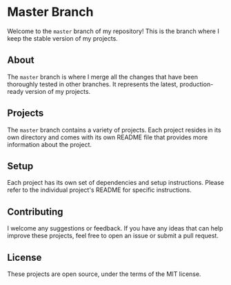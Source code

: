 # Master Branch

Welcome to the `master` branch of my repository! This is the branch where I keep the stable version of my projects.

## About

The `master` branch is where I merge all the changes that have been thoroughly tested in other branches. It represents the latest, production-ready version of my projects.

## Projects

The `master` branch contains a variety of projects. Each project resides in its own directory and comes with its own README file that provides more information about the project.

## Setup

Each project has its own set of dependencies and setup instructions. Please refer to the individual project's README for specific instructions.

## Contributing

I welcome any suggestions or feedback. If you have any ideas that can help improve these projects, feel free to open an issue or submit a pull request.

## License

These projects are open source, under the terms of the MIT license.

